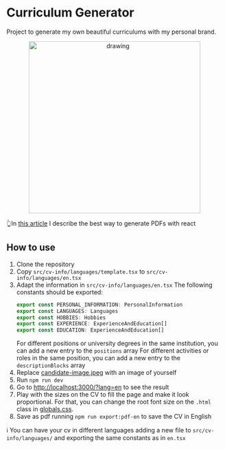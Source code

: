 # Curriculum Generator

Project to generate my own beautiful curriculums with my personal brand.

<p align="center">
  <img src="https://github.com/user-attachments/assets/68610995-436d-4ec0-8248-c067f54eee5e" alt="drawing" width="400"/>
</p>

👆In [this article](https://medium.com/@c.jocker/best-way-to-convert-a-react-page-to-pdf-489a9fda36f0) I describe the best way to generate PDFs with react

## How to use

1. Clone the repository
2. Copy `src/cv-info/languages/template.tsx` to `src/cv-info/languages/en.tsx`
3. Adapt the information in `src/cv-info/languages/en.tsx`
   The following constants should be exported:
   ```typescript
   export const PERSONAL_INFORMATION: PersonalInformation
   export const LANGUAGES: Languages
   export const HOBBIES: Hobbies
   export const EXPERIENCE: ExperienceAndEducation[]
   export const EDUCATION: ExperienceAndEducation[]
   ```
   For different positions or university degrees in the same institution,
you can add a new entry to the `positions` array
   For different activities or roles in the same position, you can add a new entry to the `descriptionBlocks` array
4. Replace [candidate-image.jpeg](public/images/candidate-image.jpeg) with an image of yourself
5. Run `npm run dev`
6. Go to [http://localhost:3000/?lang=en](http://localhost:3000/?lang=en) to see the result
7. Play with the sizes on the CV to fill the page and make it look proportional.
   For that, you can change the root font size on the `.html` class in [globals.css](src/styles/globals.css).
8. Save as pdf running `npm run export:pdf-en` to save the CV in English


ℹ️ You can have your cv in different languages adding a new file to `src/cv-info/languages/` and exporting the same constants as in `en.tsx`
